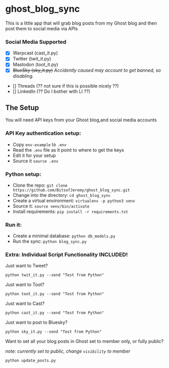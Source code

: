 # ghost_blog_sync

This is a little app that will grab blog posts from my Ghost blog and then post them to social media via APIs

### Social Media Supported

- [x] Warpcast (cast_it.py)
- [x] Twitter (twit_it.py)
- [x] Mastodon (toot_it.py)
- [x] ~~BlueSky (sky_it.py)~~ _Accidently caused may account to get banned, so disabling._
- [] Threads (?? not sure if this is possible nicely ??)
- [] LinkedIn (?? Do I bother with LI ??)

## The Setup

You will need API keys from your Ghost blog,and social media accounts

### API Key authentication setup:

- Copy `env-example` to `.env`
- Read the `.env` file as it point to where to get the keys
- Edit it for your setup
- Source it `source .env`

### Python setup:

- Clone the repo: `git clone https://github.com/BitsofJeremy/ghost_blog_sync.git`
- Change into the directory: `cd ghost_blog_sync`
- Create a virtual environment: `virtualenv -p python3 venv`
- Source it: `source venv/bin/activate`
- Install requirements: `pip install -r requirements.txt`

### Run it:

- Create a minimal database: `python db_models.py`
- Run the sync: `python blog_sync.py`

### Extra: Individual Script Functionality INCLUDED!

Just want to Tweet? 

`python twit_it.py --send "Test from Python"`

Just want to Toot?

`python toot_it.py --send "Test from Python"`

Just want to Cast?

`python cast_it.py --send "Test from Python"`

Just want to post to Bluesky?

`python sky_it.py --send "Test from Python"`

Want to set all your blog posts in Ghost set to member only, or fully public?

_note: currently set to public, change `visibility` to member_

`python update_posts.py`







